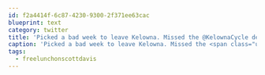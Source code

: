 ```yaml
---
id: f2a4414f-6c87-4230-9300-2f371ee63cac
blueprint: text
category: twitter
title: 'Picked a bad week to leave Kelowna. Missed the @KelownaCycle deals &amp;  #freelunchonscottdavis'
caption: 'Picked a bad week to leave Kelowna. Missed the <span class="username username_linked">@<a href="https://twitter.com/KelownaCycle" title="Kelowna Cycle">KelownaCycle</a></span> deals &amp;  <span class="hashtag hashtag_local">#<a href="http://tweettemp.darylchymko.ca/?tag=freelunchonscottdavis">freelunchonscottdavis</a>'
tags:
  - freelunchonscottdavis
---
```

